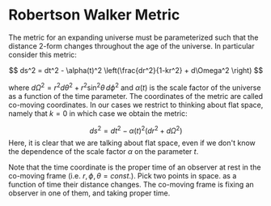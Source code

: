 # Robertson Walker Metric

The metric for an expanding universe must be parameterized such that the distance 2-form changes throughout the age of the universe. In particular consider this metric:

$$
ds^2 = dt^2 - \alpha(t)^2 \left(\frac{dr^2}{1-kr^2} + d\Omega^2 \right)
$$

where $d\Omega^2 = r^2 d\theta^2 + r^2 \sin^2{\theta}\,d\phi^2$ and $\alpha(t)$ is the scale factor of the universe as a function of the time parameter. The coordinates of the metric are called co-moving coordinates. In our cases we restrict to thinking about flat space, namely that $k=0$ in which case we obtain the metric:

$$
ds^2 = dt^2 - \alpha(t)^2 \left(dr^2 + d\Omega^2\right)
$$
Here, it is clear that we are talking about flat space, even if we don't know the dependence of the scale factor $\alpha$ on the parameter $t$. 

Note that the time coordinate is the proper time of an observer at rest in the co-moving frame (i.e. $r,\phi,\theta = const.$). Pick two points in space. as a function of time their distance changes. The co-moving frame is fixing an observer in one of them, and taking proper time.

